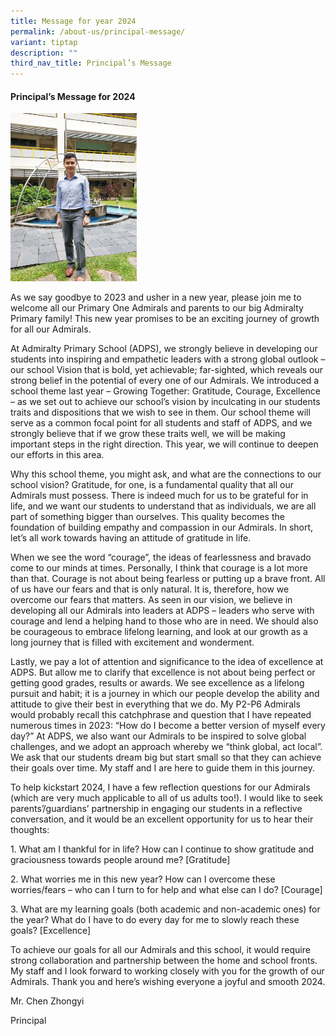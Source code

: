 ```yaml
---
title: Message for year 2024
permalink: /about-us/principal-message/
variant: tiptap
description: ""
third_nav_title: Principal’s Message
---
```

<h4><strong>Principal’s Message for 2024</strong></h4><p></p><div class="isomer-image-wrapper"><img style="width: 40%;" height="auto" width="100%" alt="" src="/images/20221213_105903.jpg"></div><p>As we say goodbye to 2023 and usher in a new year, please join me to welcome all our Primary One Admirals and parents to our big Admiralty Primary family! This new year promises to be an exciting journey of growth for all our Admirals. </p><p>At Admiralty Primary School (ADPS), we strongly believe in developing our students into inspiring and empathetic leaders with a strong global outlook – our school Vision that is bold, yet achievable; far-sighted, which reveals our strong belief in the potential of every one of our Admirals. We introduced a school theme last year – Growing Together: Gratitude, Courage, Excellence – as we set out to achieve our school’s vision by inculcating in our students traits and dispositions that we wish to see in them. Our school theme will serve as a common focal point for all students and staff of ADPS, and we strongly believe that if we grow these traits well, we will be making important steps in the right direction. This year, we will continue to deepen our efforts in this area. </p><p>Why this school theme, you might ask, and what are the connections to our school vision?  Gratitude, for one, is a fundamental quality that all our Admirals must possess. There is indeed much for us to be grateful for in life, and we want our students to understand that as individuals, we are all part of something bigger than ourselves. This quality becomes the foundation of building empathy and compassion in our Admirals. In short, let’s all work towards having an attitude of gratitude in life.</p><p>When we see the word “courage”, the ideas of fearlessness and bravado come to our minds at times. Personally, I think that courage is a lot more than that. Courage is not about being fearless or putting up a brave front. All of us have our fears and that is only natural. It is, therefore, how we overcome our fears that matters. As seen in our vision, we believe in developing all our Admirals into leaders at ADPS – leaders who serve with courage and lend a helping hand to those who are in need. We should also be courageous to embrace lifelong learning, and look at our growth as a long journey that is filled with excitement and wonderment. </p><p>Lastly, we pay a lot of attention and significance to the idea of excellence at ADPS. But allow me to clarify that excellence is not about being perfect or getting good grades, results or awards. We see excellence as a lifelong pursuit and habit; it is a journey in which our people develop the ability and attitude to give their best in everything that we do. My P2-P6 Admirals would probably recall this catchphrase and question that I have repeated numerous times in 2023: “How do I become a better version of myself every day?”  At ADPS, we also want our Admirals to be inspired to solve global challenges, and we adopt an approach whereby we “think global, act local”. We ask that our students dream big but start small so that they can achieve their goals over time. My staff and I are here to guide them in this journey. </p><p>To help kickstart 2024, I have a few reflection questions for our Admirals (which are very much applicable to all of us adults too!). I would like to seek parents’/guardians’ partnership in engaging our students in a reflective conversation, and it would be an excellent opportunity for us to hear their thoughts:</p><p>1.	What am I thankful for in life? How can I continue to show gratitude and graciousness towards people around me? [Gratitude] </p><p>2.	What worries me in this new year? How can I overcome these worries/fears – who can I turn to for help and what else can I do? [Courage]</p><p>3.	What are my learning goals (both academic and non-academic ones) for the year? What do I have to do every day for me to slowly reach these goals? [Excellence]</p><p> </p><p>To achieve our goals for all our Admirals and this school, it would require strong collaboration and partnership between the home and school fronts. My staff and I look forward to working closely with you for the growth of our Admirals. Thank you and here’s wishing everyone a joyful and smooth 2024.</p><p>Mr. Chen Zhongyi</p><p>Principal</p><p></p>